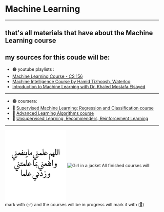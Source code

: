 # Machine Learning 
-----------------------------------------------
## that's all materials that have about the Machine Learning course 
## my sources for this coude will be:
- 🟠 youtube playlists : 
- [Machine Learning Course - CS 156](https://www.youtube.com/watch?v=mbyG85GZ0PI&list=PLD63A284B7615313A)
- [Machine Intelligence Course by Hamid Tizhoosh, Waterloo](https://www.youtube.com/watch?v=tExPpuk-UQ8&list=PLTWMfSykrrxfwhr-DdvX2Yzt8gNoILCFA&pp=iAQB)
- [Introduction to Machine Learning with Dr. Khaled Mostafa Elsayed](https://www.youtube.com/watch?v=HM6iDHvX0DU&list=PL5JZLxl_tFCdOXYNVz7Wl7XyFR67q658r)
---------------------------------------------------------
- 🟠 coursera: 
- 🔁 [Supervised Machine Learning: Regression and Classification course](https://www.coursera.org/learn/machine-learning?specialization=machine-learning-introduction)
- 🔁 [Advanced Learning Algorithms course](https://www.coursera.org/learn/advanced-learning-algorithms?specialization=machine-learning-introduction)
- 🔁 [Unsupervised Learning, Recommenders, Reinforcement Learning](https://www.coursera.org/learn/unsupervised-learning-recommenders-reinforcement-learning?specialization=machine-learning-introduction)

---------------------------------------------------
<img src="doaa.jpg" alt="اللهم انفعني بما علمتني وعلمني ما ينفعني" width = "200px" align="center">
<img src="img_girl.jpg" alt="Girl in a jacket" width="500" height="600">
All finished courses will mark with (✅) and the courses will be in progress will mark it with (🔁)